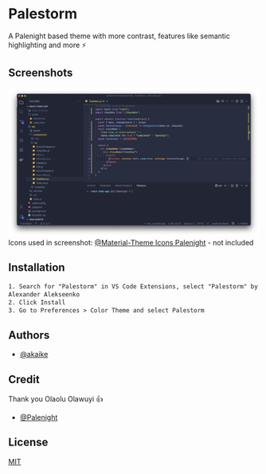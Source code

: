 # Palestorm

A Palenight based theme with more contrast, features like semantic highlighting and more ⚡️

## Screenshots

![Palestorm](https://raw.githubusercontent.com/Akaike0/vsc-palestorm-theme/main/palestorm_screenshot.png)
Icons used in screenshot: [@Material-Theme Icons Palenight](https://marketplace.visualstudio.com/items?itemName=Equinusocio.vsc-material-theme) - not included

## Installation

```
1. Search for "Palestorm" in VS Code Extensions, select "Palestorm" by Alexander Alekseenko
2. Click Install
3. Go to Preferences > Color Theme and select Palestorm
```

## Authors

- [@akaike](https://github.com/Akaike0)

## Credit

Thank you Olaolu Olawuyi 👍

- [@Palenight](https://github.com/whizkydee/vscode-palenight-theme)

## License

[MIT](https://choosealicense.com/licenses/mit/)
